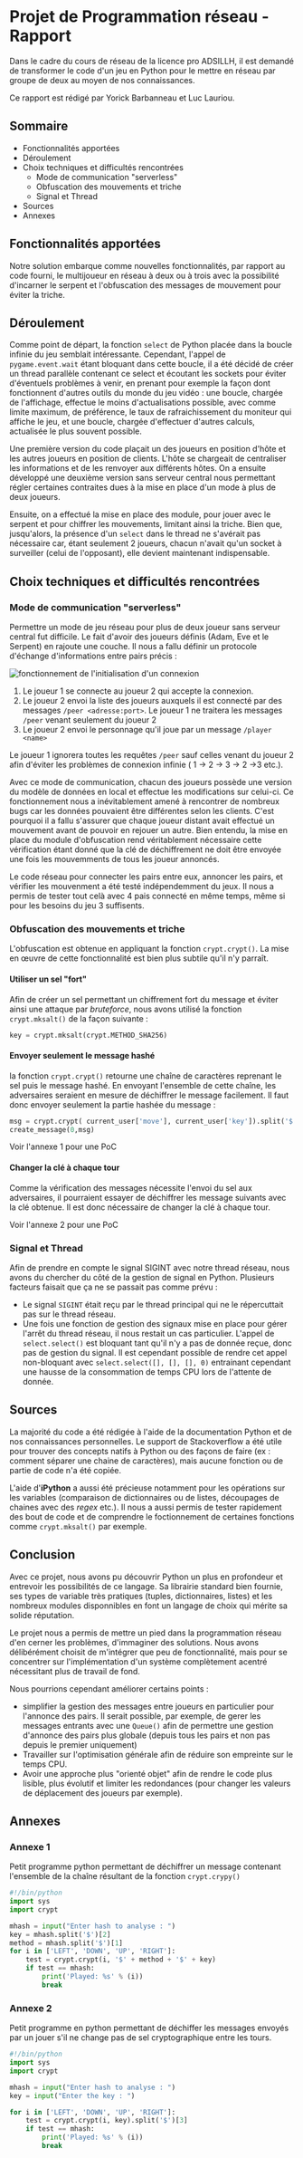 # Projet de Programmation réseau - Rapport
Dans le cadre du cours de réseau de la licence pro ADSILLH, il est demandé de
transformer le code d'un jeu en Python pour le mettre en réseau par groupe de
deux au moyen de nos connaissances.

Ce rapport est rédigé par Yorick Barbanneau et Luc Lauriou.

## Sommaire

- Fonctionnalités apportées
- Déroulement
- Choix techniques et difficultés rencontrées
  - Mode de communication "serverless"
  - Obfuscation des mouvements et triche
  - Signal et Thread
- Sources
- Annexes

## Fonctionnalités apportées

Notre solution embarque comme nouvelles fonctionnalités, par rapport au code
fourni, le multijoueur en réseau à deux ou à trois avec la possibilité
d'incarner le serpent et l'obfuscation des messages de mouvement pour éviter la
triche.

## Déroulement

Comme point de départ, la fonction `select` de Python placée dans la boucle
infinie du jeu semblait intéressante. Cependant, l'appel de
`pygame.event.wait` étant bloquant dans cette boucle, il a été décidé de créer
un thread parallèle contenant ce select et écoutant les sockets pour éviter
d'éventuels problèmes à venir, en prenant pour exemple la façon dont
fonctionnent d'autres outils du monde du jeu vidéo : une boucle, chargée de
l'affichage, effectue le moins d'actualisations possible, avec comme limite
maximum, de préférence, le taux de rafraichissement du moniteur qui affiche le
jeu, et une boucle, chargée d'effectuer d'autres calculs, actualisée le plus
souvent possible.

Une première version du code plaçait un des joueurs en position d'hôte et les
autres joueurs en position de clients. L'hôte se chargeait de centraliser les
informations et de les renvoyer aux différents hôtes. On a ensuite développé une
deuxième version sans serveur central nous permettant régler certaines
contraites dues à la mise en place d'un mode à plus de deux joueurs.

Ensuite, on a effectué la mise en place des module, pour jouer avec le serpent
et pour chiffrer les mouvements, limitant ainsi la triche. Bien que,
jusqu'alors, la présence d'un `select` dans le thread ne s'avérait pas
nécessaire car, étant seulement 2 joueurs, chacun n'avait qu'un socket à
surveiller (celui de l'opposant), elle devient maintenant indispensable.

## Choix techniques et difficultés rencontrées

### Mode de communication "serverless"

Permettre un mode de jeu réseau pour plus de deux joueur sans serveur central
fut difficile. Le fait d'avoir des joueurs définis (Adam, Eve et le Serpent) en
rajoute une couche. Il nous a fallu définir un protocole d'échange
d'informations entre pairs précis :

![fonctionnement de l'initialisation d'un connexion](imgs/net_init.svg)

 1. Le joueur 1 se connecte au joueur 2 qui accepte la connexion.
 2. Le joueur 2 envoi la liste des joueurs auxquels il est connecté par des
    messages `/peer <adresse:port>`. Le joueur 1 ne traitera les messages
    `/peer` venant seulement du joueur 2
 3. Le joueur 2 envoi le personnage qu'il joue par un message `/player <name>`

Le joueur 1 ignorera toutes les requêtes `/peer` sauf celles venant du joueur 2
afin d'éviter les problèmes de connexion infinie ( 1 -> 2 -> 3 -> 2 ->3 etc.).

Avec ce mode de communication, chacun des joueurs possède une version du
modèle de données en local et effectue les modifications sur celui-ci. Ce
fonctionnement nous a inévitablement amené à rencontrer de nombreux bugs car les
données pouvaient être différentes selon les clients. C'est pourquoi il a fallu
s'assurer que chaque joueur distant avait effectué un mouvement avant de pouvoir
en rejouer un autre. Bien entendu, la mise en place du module d'obfuscation rend
véritablement nécessaire cette vérification étant donné que la clé de
déchiffrement ne doit être envoyée une fois les mouvemments de tous les joueur
annoncés.

Le code réseau pour connecter les pairs entre eux, annoncer les pairs, et
vérifier les mouvenment a été testé indépendemment du jeux. Il nous a permis de
tester tout celà avec 4 pais connecté en même temps, même si pour les besoins du
jeu 3 suffisents.

### Obfuscation des mouvements et triche

L'obfuscation est obtenue en appliquant la fonction `crypt.crypt()`. La mise en
œuvre de cette fonctionnalité est bien plus subtile qu'il n'y parraît.

#### Utiliser un sel "fort"

Afin de créer un sel permettant un chiffrement fort du message et éviter ainsi
une attaque par *bruteforce*, nous avons utilisé la fonction `crypt.mksalt()` de
la façon suivante :

```python
key = crypt.mksalt(crypt.METHOD_SHA256)
```

#### Envoyer seulement le message hashé

la fonction `crypt.crypt()` retourne une chaîne de caractères reprenant le sel
puis le message hashé. En envoyant l'ensemble de cette chaîne, les adversaires
seraient en mesure de déchiffrer le message facilement. Il faut donc envoyer
seulement la partie hashée du message :

```python
msg = crypt.crypt( current_user['move'], current_user['key']).split('$')[3]
create_message(0,msg)
```
Voir l'annexe 1 pour une PoC

#### Changer la clé à chaque tour

Comme la vérification des messages nécessite l'envoi du sel aux adversaires, il
pourraient essayer de déchiffrer les message suivants avec la clé obtenue. Il
est donc nécessaire de changer la clé à chaque tour.

Voir l'annexe 2 pour une PoC

### Signal et Thread

Afin de prendre en compte le signal SIGINT avec notre thread réseau, nous avons
du chercher du côté de la gestion de signal en Python. Plusieurs facteurs
faisait que ça ne se passait pas comme prévu :

 - Le signal `SIGINT` était reçu par le thread principal qui ne le répercuttait
     pas sur le thread réseau.
 - Une fois une fonction de gestion des signaux mise en place pour gérer l'arrêt
     du thread réseau, il nous restait un cas particulier. L'appel de
     `select.select()` est bloquant tant qu'il n'y a pas de donnée reçue, donc
     pas de gestion du signal. Il est cependant possible de rendre cet appel
     non-bloquant avec `select.select([], [], [], 0)` entrainant cependant une
     hausse de la consommation de temps CPU lors de l'attente de donnée.

## Sources

La majorité du code a été rédigée à l'aide de la documentation Python et de nos
connaissances personnelles. Le support de Stackoverflow a été utile pour trouver
des concepts natifs à Python ou des façons de faire (ex : comment séparer une
chaine de caractères), mais aucune fonction ou de partie de code n'a été
copiée.

L'aide d'**iPython** a aussi été précieuse notamment pour les opérations sur les
variables (comparaison de dictionnaires ou de listes, découpages de chaines avec
des *regex* etc.). Il nous a aussi permis de tester rapidement des bout de code
et de comprendre le foctionnement de certaines fonctions comme `crypt.mksalt()`
par exemple.

## Conclusion

Avec ce projet, nous avons pu découvrir Python un plus en profondeur et
entrevoir les possibilités de ce langage. Sa librairie standard bien fournie,
ses types de variable très pratiques (tuples, dictionnaires, listes) et les
nombreux modules disponnibles en font un langage de choix qui mérite sa solide
réputation.

Le projet nous a permis de mettre un pied dans la programmation réseau d'en
cerner les problèmes, d'immaginer des solutions. Nous avons délibérément choisit
de m'intégrer que peu de fonctionnalité, mais pour se concentrer sur
l'implémentation d'un système complètement acentré nécessitant plus de travail
de fond.

Nous pourrions cependant améliorer certains points :

 - simplifier la gestion des messages entre joueurs en particulier pour
     l'annonce des pairs. Il serait possible, par exemple, de gerer les
     messages entrants avec une `Queue()` afin de permettre une gestion
     d'annonce des pairs plus globale (depuis tous les pairs et non pas depuis
     le premier uniquement)
 - Travailler sur l'optimisation générale afin de réduire son empreinte sur le
     temps CPU.
 - Avoir une approche plus "orienté objet" afin de rendre le code plus lisible,
     plus évolutif et limiter les redondances (pour changer les valeurs de
     déplacement des joueurs par exemple).

## Annexes

### Annexe 1

Petit programme python permettant de déchiffrer un message contenant l'ensemble
de la chaîne résultant de  la fonction `crypt.crypy()`

```python
#!/bin/python
import sys
import crypt

mhash = input("Enter hash to analyse : ")
key = mhash.split('$')[2]
method = mhash.split('$')[1]
for i in ['LEFT', 'DOWN', 'UP', 'RIGHT']:
    test = crypt.crypt(i, '$' + method + '$' + key)
    if test == mhash:
        print('Played: %s' % (i))
        break
```

### Annexe 2

Petit programme en python permettant de déchiffer les messages envoyés par un
jouer s'il ne change pas de sel cryptographique entre les tours.

```python
#!/bin/python
import sys
import crypt

mhash = input("Enter hash to analyse : ")
key = input("Enter the key : ")

for i in ['LEFT', 'DOWN', 'UP', 'RIGHT']:
    test = crypt.crypt(i, key).split('$')[3]
    if test == mhash:
        print('Played: %s' % (i))
        break
```

